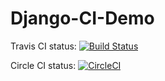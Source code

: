 # Django-CI-Demo


Travis CI status: [![Build Status](https://travis-ci.com/aicsuva/Django-CI-Demo.svg?branch=master)](https://travis-ci.com/aicsuva/Django-CI-Demo)

Circle CI status: [![CircleCI](https://circleci.com/gh/aicsuva/Django-CI-Demo.svg?style=svg)](https://circleci.com/gh/aicsuva/Django-CI-Demo)